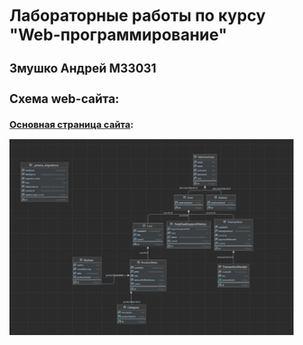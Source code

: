 # Лабораторные работы по курсу "Web-программирование"
## Змушко Андрей М33031

## Схема web-сайта:
### [Основная страница сайта](https://azweb.onrender.com):

![homepage](public/ReadmeSources/migrations.jpg)

